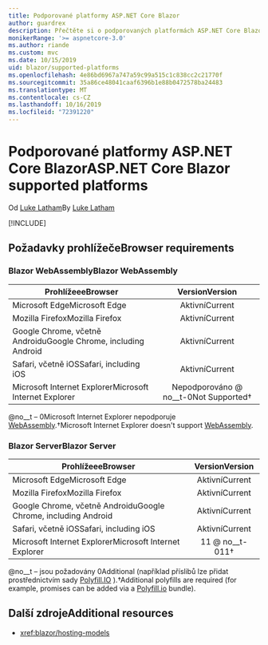 ```yaml
---
title: Podporované platformy ASP.NET Core Blazor
author: guardrex
description: Přečtěte si o podporovaných platformách ASP.NET Core Blazor.
monikerRange: '>= aspnetcore-3.0'
ms.author: riande
ms.custom: mvc
ms.date: 10/15/2019
uid: blazor/supported-platforms
ms.openlocfilehash: 4e86bd6967a747a59c99a515c1c838cc2c21770f
ms.sourcegitcommit: 35a86ce48041caaf6396b1e88b0472578ba24483
ms.translationtype: MT
ms.contentlocale: cs-CZ
ms.lasthandoff: 10/16/2019
ms.locfileid: "72391220"
---
```

# <a name="aspnet-core-blazor-supported-platforms"></a><span data-ttu-id="c301e-103">Podporované platformy ASP.NET Core Blazor</span><span class="sxs-lookup"><span data-stu-id="c301e-103">ASP.NET Core Blazor supported platforms</span></span>

<span data-ttu-id="c301e-104">Od [Luke Latham](https://github.com/guardrex)</span><span class="sxs-lookup"><span data-stu-id="c301e-104">By [Luke Latham](https://github.com/guardrex)</span></span>

[!INCLUDE[](~/includes/blazorwasm-preview-notice.md)]

## <a name="browser-requirements"></a><span data-ttu-id="c301e-105">Požadavky prohlížeče</span><span class="sxs-lookup"><span data-stu-id="c301e-105">Browser requirements</span></span>

### <a name="blazor-webassembly"></a><span data-ttu-id="c301e-106">Blazor WebAssembly</span><span class="sxs-lookup"><span data-stu-id="c301e-106">Blazor WebAssembly</span></span>

| <span data-ttu-id="c301e-107">Prohlížeee</span><span class="sxs-lookup"><span data-stu-id="c301e-107">Browser</span></span>                          | <span data-ttu-id="c301e-108">Version</span><span class="sxs-lookup"><span data-stu-id="c301e-108">Version</span></span>               |
| -------------------------------- | :-------------------: |
| <span data-ttu-id="c301e-109">Microsoft Edge</span><span class="sxs-lookup"><span data-stu-id="c301e-109">Microsoft Edge</span></span>                   | <span data-ttu-id="c301e-110">Aktivní</span><span class="sxs-lookup"><span data-stu-id="c301e-110">Current</span></span>               |
| <span data-ttu-id="c301e-111">Mozilla Firefox</span><span class="sxs-lookup"><span data-stu-id="c301e-111">Mozilla Firefox</span></span>                  | <span data-ttu-id="c301e-112">Aktivní</span><span class="sxs-lookup"><span data-stu-id="c301e-112">Current</span></span>               |
| <span data-ttu-id="c301e-113">Google Chrome, včetně Androidu</span><span class="sxs-lookup"><span data-stu-id="c301e-113">Google Chrome, including Android</span></span> | <span data-ttu-id="c301e-114">Aktivní</span><span class="sxs-lookup"><span data-stu-id="c301e-114">Current</span></span>               |
| <span data-ttu-id="c301e-115">Safari, včetně iOS</span><span class="sxs-lookup"><span data-stu-id="c301e-115">Safari, including iOS</span></span>            | <span data-ttu-id="c301e-116">Aktivní</span><span class="sxs-lookup"><span data-stu-id="c301e-116">Current</span></span>               |
| <span data-ttu-id="c301e-117">Microsoft Internet Explorer</span><span class="sxs-lookup"><span data-stu-id="c301e-117">Microsoft Internet Explorer</span></span>      | <span data-ttu-id="c301e-118">Nepodporováno @ no__t-0</span><span class="sxs-lookup"><span data-stu-id="c301e-118">Not Supported&dagger;</span></span> |

<span data-ttu-id="c301e-119">@no__t – 0Microsoft Internet Explorer nepodporuje [WebAssembly](https://webassembly.org).</span><span class="sxs-lookup"><span data-stu-id="c301e-119">&dagger;Microsoft Internet Explorer doesn't support [WebAssembly](https://webassembly.org).</span></span>

### <a name="blazor-server"></a><span data-ttu-id="c301e-120">Blazor Server</span><span class="sxs-lookup"><span data-stu-id="c301e-120">Blazor Server</span></span>

| <span data-ttu-id="c301e-121">Prohlížeee</span><span class="sxs-lookup"><span data-stu-id="c301e-121">Browser</span></span>                          | <span data-ttu-id="c301e-122">Version</span><span class="sxs-lookup"><span data-stu-id="c301e-122">Version</span></span>    |
| -------------------------------- | :--------: |
| <span data-ttu-id="c301e-123">Microsoft Edge</span><span class="sxs-lookup"><span data-stu-id="c301e-123">Microsoft Edge</span></span>                   | <span data-ttu-id="c301e-124">Aktivní</span><span class="sxs-lookup"><span data-stu-id="c301e-124">Current</span></span>    |
| <span data-ttu-id="c301e-125">Mozilla Firefox</span><span class="sxs-lookup"><span data-stu-id="c301e-125">Mozilla Firefox</span></span>                  | <span data-ttu-id="c301e-126">Aktivní</span><span class="sxs-lookup"><span data-stu-id="c301e-126">Current</span></span>    |
| <span data-ttu-id="c301e-127">Google Chrome, včetně Androidu</span><span class="sxs-lookup"><span data-stu-id="c301e-127">Google Chrome, including Android</span></span> | <span data-ttu-id="c301e-128">Aktivní</span><span class="sxs-lookup"><span data-stu-id="c301e-128">Current</span></span>    |
| <span data-ttu-id="c301e-129">Safari, včetně iOS</span><span class="sxs-lookup"><span data-stu-id="c301e-129">Safari, including iOS</span></span>            | <span data-ttu-id="c301e-130">Aktivní</span><span class="sxs-lookup"><span data-stu-id="c301e-130">Current</span></span>    |
| <span data-ttu-id="c301e-131">Microsoft Internet Explorer</span><span class="sxs-lookup"><span data-stu-id="c301e-131">Microsoft Internet Explorer</span></span>      | <span data-ttu-id="c301e-132">11 @ no__t-0</span><span class="sxs-lookup"><span data-stu-id="c301e-132">11&dagger;</span></span> |

<span data-ttu-id="c301e-133">@no__t – jsou požadovány 0Additional (například příslibů lze přidat prostřednictvím sady [Polyfill.IO](https://polyfill.io/v3/) ).</span><span class="sxs-lookup"><span data-stu-id="c301e-133">&dagger;Additional polyfills are required (for example, promises can be added via a [Polyfill.io](https://polyfill.io/v3/) bundle).</span></span>

## <a name="additional-resources"></a><span data-ttu-id="c301e-134">Další zdroje</span><span class="sxs-lookup"><span data-stu-id="c301e-134">Additional resources</span></span>

* <xref:blazor/hosting-models>
